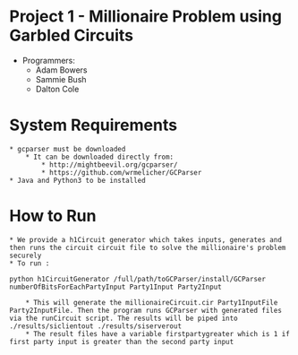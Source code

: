 # Project 1 - Millionaire Problem using Garbled Circuits
* Programmers:
	* Adam Bowers
	* Sammie Bush
	* Dalton Cole

# System Requirements
	* gcparser must be downloaded
		* It can be downloaded directly from:
			* http://mightbeevil.org/gcparser/ 
			* https://github.com/wrmelicher/GCParser
	* Java and Python3 to be installed

# How to Run
	* We provide a h1Circuit generator which takes inputs, generates and then runs the circuit circuit file to solve the millionaire's problem securely
	* To run :
```
python h1CircuitGenerator /full/path/toGCParser/install/GCParser numberOfBitsForEachPartyInput Party1Input Party2Input
```
		* This will generate the millionaireCircuit.cir Party1InputFile Party2InputFile. Then the program runs GCParser with generated files via the runCircuit script. The results will be piped into ./results/siclientout ./results/siserverout
		* The result files have a variable firstpartygreater which is 1 if first party input is greater than the second party input